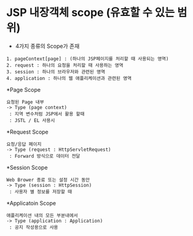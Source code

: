 # JSP 내장객체 scope (유효할 수 있는 범위)
* 4가지 종류의 Scope가 존재
```
1. pageContext[page] : (하나의 JSP페이지를 처리할 때 사용되는 영역)
2. request : 하나의 요청을 처리할 때 사용하는 영역
3. session : 하나의 브라우저와 관련된 영역
4. application : 하나의 웹 애플리케이션과 관련된 영역
```

*Page Scope
```
요청된 Page 내부
-> Type (page context)
 : 지역 변수처럼 JSP에서 활용 할때
 : JSTL / EL 사용시
```

*Request Scope
```
요청/응답 페이지
-> Type (request : HttpServletRequest)
 : Forward 방식으로 데이터 전달
```

*Session Scope
```
Web Brower 종료 또는 설정 시간 동안
-> Type (session : HttpSession)
 : 사용자 별 정보를 저장할 때
```

*Applicatoin Scope
```
애플리케이션 내의 모든 부분내에서
-> Type (application : Application)
 : 공지 작성용으로 사용
```
